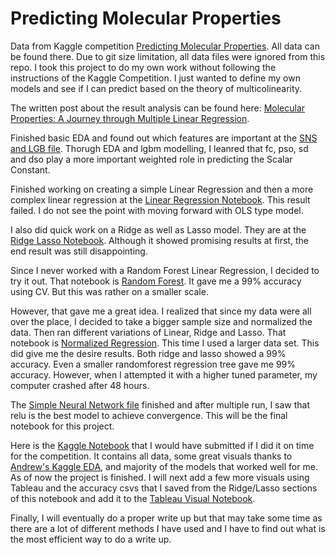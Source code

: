 # Predicting Molecular Properties

Data from Kaggle competition [Predicting Molecular Properties](https://www.kaggle.com/c/champs-scalar-coupling?utm_medium=email&utm_source=intercom&utm_campaign=champs-email-launch). All data can be found there. Due to git size limitation, all data files were ignored from this repo. I took this project to do my own work without following the instructions of the Kaggle Competition. I just wanted to define my own models and see if I can predict based on the theory of multicolinearity. 

The written post about the result analysis can be found here: [Molecular Properties: A Journey through Multiple Linear Regression](https://towardsdatascience.com/molecular-properties-a-journey-through-multiple-linear-regression-1a1043c7de25). 

Finished basic EDA and found out which features are important at the [SNS and LGB file](https://github.com/imamun93/Molecular_Properties/blob/master/SNS%20and%20LGB%20EDA.ipynb). Thorugh EDA and lgbm modelling, I leanred that fc, pso, sd and dso play a more important weighted role in predicting the Scalar Constant.

Finished working on creating a simple Linear Regression and then a more complex linear regression at the [Linear Regression Notebook](https://github.com/imamun93/Molecular_Properties/blob/master/LinearRegression.ipynb). This result failed. I do not see the point with moving forward with OLS type model.

I also did quick work on a Ridge as well as Lasso model. They are at the [Ridge Lasso Notebook](https://github.com/imamun93/Molecular_Properties/blob/master/RidgeLasso.ipynb). Although it showed promising results at first, the end result was still disappointing.

Since I never worked with a Random Forest Linear Regression, I decided to try it out. That notebook is [Random Forest](https://github.com/imamun93/Molecular_Properties/blob/master/RandomForest.ipynb). It gave me a 99% accuracy using CV. But this was rather on a smaller scale.


However, that gave me a great idea. I realized that since my data were all over the place, I decided to take a bigger sample size and normalized the data. Then ran different variations of Linear, Ridge and Lasso. That notebook is [Normalized Regression](https://github.com/imamun93/Molecular_Properties/blob/master/NormalizedRegression.ipynb). This time I used a larger data set. This did give me the desire results. Both ridge and lasso showed a 99% accuracy. Even a smaller randomforest regression tree gave me 99% accuracy. However, when I attempted it with a higher tuned parameter, my computer crashed after 48 hours.



The [Simple Neural Network file](https://github.com/imamun93/Molecular_Properties/blob/master/SimpleNeuralNetwork.ipynb) finished and after multiple run, I saw that relu is the best model to achieve convergence. This will be the final notebook for this project.


Here is the [Kaggle Notebook](https://github.com/imamun93/Molecular_Properties/blob/master/KaggleSet.ipynb) that I would have submitted if I did it on time for the competition. It contains all data, some great visuals thanks to [Andrew's Kaggle EDA](https://www.kaggle.com/artgor/molecular-properties-eda-and-models), and majority of the models that worked well for me. As of now the project is finished. I will next add a few more visuals using Tableau and the accuracy csvs that I saved from the Ridge/Lasso sections of this notebook and add it to the [Tableau Visual Notebook](https://github.com/imamun93/Molecular_Properties/blob/master/Tableau_Viz.ipynb). 

Finally, I will eventually do a proper write up but that may take some time as there are a lot of different methods I have used and I have to find out what is the most efficient way to do a write up.
